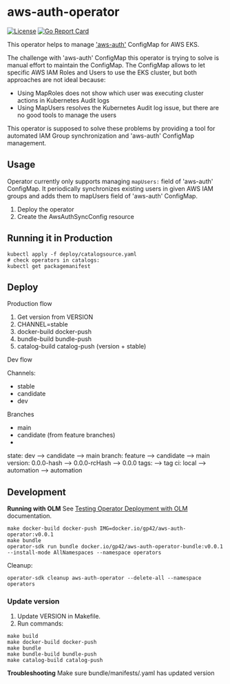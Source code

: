 # aws-auth-operator
[![License](https://img.shields.io/badge/license-Apache--2.0-blue.svg)](http://www.apache.org/licenses/LICENSE-2.0)
[![Go Report
Card](https://goreportcard.com/badge/github.com/gp42/aws-auth-operator)](https://goreportcard.com/report/github.com/gp42/aws-auth-operator)

This operator helps to manage
['aws-auth'](https://docs.aws.amazon.com/eks/latest/userguide/add-user-role.html) ConfigMap for AWS EKS.

The challenge with 'aws-auth' ConfigMap this operator is trying to solve is manual effort to
maintain the ConfigMap. The ConfigMap allows to let specific AWS IAM Roles and Users to use the EKS
cluster, but both approaches are not ideal because: 
* Using MapRoles does not show which user was executing cluster actions in Kubernetes Audit logs
* Using MapUsers resolves the Kubernetes Audit log issue, but there are no good tools to manage the
  users

This operator is supposed to solve these problems by providing a tool for automated IAM Group
synchronization and 'aws-auth' ConfigMap management.

## Usage
Operator currently only supports managing `mapUsers:` field of 'aws-auth' ConfigMap. It periodically
synchronizes existing users in given AWS IAM groups and adds them to mapUsers field of 'aws-auth'
ConfigMap.

1. Deploy the operator
1. Create the AwsAuthSyncConfig resource

## Running it in Production

```
kubectl apply -f deploy/catalogsource.yaml
# check operators in catalogs:
kubectl get packagemanifest
```

## Deploy
Production flow
1. Get version from VERSION
1. CHANNEL=stable
1. docker-build docker-push
1. bundle-build bundle-push
1. catalog-build catalog-push (version + stable)

Dev flow

Channels:
- stable
- candidate
- dev

Branches
- main
- candidate (from feature branches)
- 

state:    dev         --> candidate        --> main
branch:   feature     --> candidate        --> main
version:  0.0.0-hash  --> 0.0.0-rcHash     --> 0.0.0
tags:                                      --> tag
ci:       local       --> automation       --> automation

## Development

**Running with OLM**
See [Testing Operator Deployment with
OLM](https://sdk.operatorframework.io/docs/olm-integration/testing-deployment/) documentation.
```
make docker-build docker-push IMG=docker.io/gp42/aws-auth-operator:v0.0.1
make bundle
operator-sdk run bundle docker.io/gp42/aws-auth-operator-bundle:v0.0.1 --install-mode AllNamespaces --namespace operators
```

Cleanup:
```
operator-sdk cleanup aws-auth-operator --delete-all --namespace operators
```

### Update version
1. Update VERSION in Makefile.
1. Run commands:
```
make build
make docker-build docker-push
make bundle
make bundle-build bundle-push
make catalog-build catalog-push
```

**Troubleshooting**
Make sure bundle/manifests/<csv>.yaml has updated version

